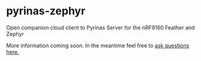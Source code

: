 # pyrinas-zephyr
Open companion cloud client to Pyrinas Server for the nRF9160 Feather and Zephyr

More information coming soon. In the meantime feel free to [ask questions here.](https://community.jaredwolff.com)
